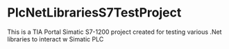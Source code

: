 # PlcNetLibrariesS7TestProject
This is a TIA Portal Simatic S7-1200 project created for testing various .Net libraries to interact w Simatic PLC
